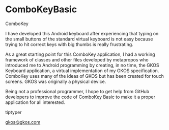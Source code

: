 # ComboKeyBasic
ComboKey

I have developed this Android keyboard after experiencing that 
typing on the small buttons of the standard virtual keyboard
is not easy because trying to hit correct keys with big thumbs
is really frustrating. 

As a great starting point for this ComboKey application, I had 
a working framework of classes and other files developed by 
metapropos who introduced me to Android programming by creating,
in no time, the GKOS Keyboard application, a virtual implementation
of my GKOS specification. ComboKey uses many of the ideas of GKOS
but has been created for touch screens. GKOS was originally a 
physical device. 

Being not a professional programmer, I hope to get help from 
GitHub developers to improve the code of ComboKey Basic to make
it a proper application for all interested.

tiptyper

gkos@gkos.com
